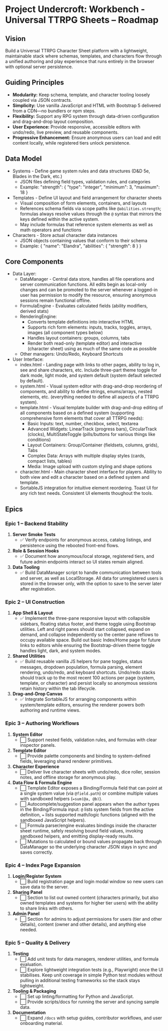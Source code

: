 # Project Undercroft: Workbench - Universal TTRPG Sheets – Roadmap

## Vision
Build a Universal TTRPG Character Sheet platform with a lightweight, maintainable stack where schemas, templates, and characters flow through a unified authoring and play experience that runs entirely in the browser with optional server persistence.

## Guiding Principles
- **Modularity:** Keep schema, template, and character tooling loosely coupled via JSON contracts.
- **Simplicity:** Use vanilla JavaScript and HTML with Bootstrap 5 delivered from a CDN—no bundlers or npm steps.
- **Flexibility:** Support any RPG system through data-driven configuration and drag-and-drop layout composition.
- **User Experience:** Provide responsive, accessible editors with undo/redo, live preview, and reusable components.
- **Progressive Enhancement:** Ensure anonymous users can load and edit content locally, while registered tiers unlock persistence.

## Data Model
- Systems - Define game system rules and data structures (D&D 5e, Blades in the Dark, etc.)
  - JSON files defining field types, validation rules, and categories
  - Example: "strength": { "type": "integer", "minimum": 3, "maximum": 18 }
- Templates - Define UI layout and field arrangement for character sheets
  - Visual composition of form elements, containers, and layouts
  - References schema fields via scope paths like `@abilities.strength`; formulas always resolve values through the `@` syntax that mirrors the keys defined within the active system.
  - May include formulas that reference system elements as well as math operators and functions
- Characters - Store actual character data instances
  - JSON objects containing values that conform to their schema
  - Example: { "name": "Elandra", "abilities": { "strength": 8 } }

## Core Components
- Data Layer:
  - DataManager - Central data store, handles all file operations and server communication functions. All edits begin as local-only changes and can be promoted to the server whenever a logged-in user has permission to modify the resource, ensuring anonymous sessions remain functional offline.
  - FormulaEngine - Evaluates calculated fields (ability modifiers, derived stats)
  - RenderingEngine:
    - Converts template definitions into interactive HTML
    - Supports rich form elements: inputs, tracks, toggles, arrays, images (all component types below)
    - Handles layout containers: groups, columns, tabs
    - Render both read-only (template editor) and interactive (character sheet) using as much of the same code as possible
  - Other managers: Undo/Redo, Keyboard Shortcuts
- User Interface:
  - index.html - Landing page with links to other pages, ability to log in, see and share characters, etc. Include three-part theme toggle for dark mode, light mode, and system default (system default selected by default).
  - system.html - Visual system editor with drag-and-drop reordering of components, and ability to define strings, enums/arrays, nested elements, etc. (everything needed to define all aspects of a TTRPG system).
  - template.html - Visual template builder with drag-and-drop editing of all components based on a defined system (supporting comprehensive form elements that cover all TTRPG needs):
    - Basic Inputs: text, number, checkbox, select, textarea
    - Advanced Widgets: LinearTrack (progress bars), CircularTrack (clocks), MultiStateToggle (pills/buttons for various things like conditions)
    - Layout Containers: Group/Container (fieldsets, columns, grids), Tabs
    - Complex Data: Arrays with multiple display styles (cards, compact lists, tables)
    - Media: Image upload with custom styling and shape options
  - character.html - Main character sheet interface for players. Ability to both view and edit a character based on a defined system and template.
  - SortableJS integration for intuitive element reordering. Toast UI for any rich text needs. Consistent UI elements thoughout the tools.

## Epics

### Epic 1 – Backend Stability
1. **Server Smoke Tests**
    - ✅ Verify endpoints for anonymous access, catalog listings, and persistence using the rebooted front-end flows.
2. **Role & Session Hooks**
    - ✅ Document how anonymous/local storage, registered tiers, and future admin endpoints interact so UI states remain aligned.
3. **Data Tooling**
    - ✅ Build DataManager script to handle communication between tools and server, as well as LocalStorage. All data for unregistered users is stored in the browser only, with the option to save to the server later after registration.

### Epic 2 – UI Construction
1. **App Shell & Layout**
   - ✅ Implement the three-pane responsive layout with collapsible sidebars, floating status footer, and theme toggle using Bootstrap utilities. Left and right panes should start collapsed, expand on demand, and collapse independently so the center pane reflows to occupy available space. Build out basic Index/Home page for future links to editors while ensuring the Bootstrap-driven theme toggle handles light, dark, and system modes.
2. **Shared Utilities**
   - ✅ Build reusable vanilla JS helpers for pane toggles, status messages, dropdown population, formula parsing, element rendering, undo/redo, and keyboard shortcuts. Undo/redo stacks should track up to the most recent 100 actions per page (system, template, or character) and persist locally so anonymous sessions retain history within the tab lifecycle.
3. **Drag-and-Drop Canvas**  
   - ✅ Integrate SortableJS for arranging components within system/template editors, ensuring the renderer powers both authoring and runtime views.

### Epic 3 – Authoring Workflows
1. **System Editor**
   - ⬜ Support nested fields, validation rules, and formulas with clear inspector panels.
2. **Template Editor**
   - ⬜ Provide palette components and binding to system-defined fields, leveraging shared renderer primitives.
3. **Character Experience**
   - ⬜ Deliver live character sheets with undo/redo, dice roller, session notes, and offline storage for anonymous play.
4. **Data Flow & Formula Engine**
   - ⬜ Template Editor exposes a Binding/Formula field that can point at a single system value (via `@field.path`) or combine multiple values with sandboxed helpers (`=sum(@a, @b)`).
   - ⬜ Autocomplete/suggestion panel appears when the author types in the Binding/Formula input: `@` lists system fields from the active definition, `=` lists supported math/logic functions (aligned with the sandboxed JavaScript helpers).
   - ⬜ Formula parser/engine evaluates bindings inside the character sheet runtime, safely resolving bound field values, invoking sandboxed helpers, and emitting display-ready results.
   - ⬜ Mutations to calculated or bound values propagate back through DataManager so the underlying character JSON stays in sync and saves correctly.

### Epic 4 – Index Page Expansion
1. **Login/Register System**  
   - ⬜ Build registration page and login modal window so new users can save data to the server.
2. **Sharing Panel**  
   - ⬜ Section to list out owned content (characters primarily, but also owned templates and systems for higher tier users) with the ability to share links with others.
3. **Admin Panel**  
   - ⬜ Section for admins to adjust permissions for users (tier and other details), content (owner and other details), and anything else needed.

### Epic 5 – Quality & Delivery
1. **Testing**
   - ⬜ Add unit tests for data managers, renderer utilities, and formula evaluation.
   - ⬜ Explore lightweight integration tests (e.g., Playwright) once the UI stabilises. Keep unit coverage in simple Python test modules without pulling in additional testing frameworks so the stack stays lightweight.
2. **Tooling & Packaging**  
   - ⬜ Set up linting/formatting for Python and JavaScript.  
   - ⬜ Provide scripts/docs for running the server and syncing sample data.  
3. **Documentation**  
   - ⬜ Expand `/docs` with setup guides, contributor workflows, and user onboarding material.
